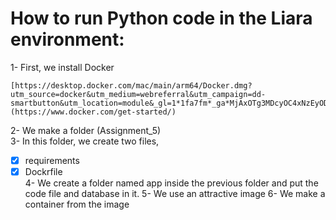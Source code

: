 # How to run Python code in the Liara environment:

1- First, we install Docker
```
[https://desktop.docker.com/mac/main/arm64/Docker.dmg?utm_source=docker&utm_medium=webreferral&utm_campaign=dd-smartbutton&utm_location=module&_gl=1*1fa7fm*_ga*MjAxOTg3MDcyOC4xNzEyODE4MTM0*_ga_XJWPQMJYHQ*MTcxMzIyMDMzNy4yLjAuMTcxMzIyMDMzNy42MC4wLjA.](https://www.docker.com/get-started/)
```
2- We make a folder (Assignment_5) <br>
3- In this folder, we create two files, 
- [x] requirements
- [x]  Dockrfile <br>
4- We create a folder named app inside the previous folder and put the code file and database in it.
5- We use an attractive image
6- We make a container from the image
